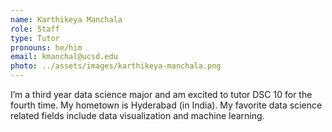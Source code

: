 ```yaml
---
name: Karthikeya Manchala
role: Staff
type: Tutor
pronouns: he/him
email: kmanchal@ucsd.edu
photo: ../assets/images/karthikeya-manchala.png
---
```


I’m a third year data science major and am excited to tutor DSC 10 for the fourth time. My hometown is Hyderabad (in India). My favorite data science related fields include data visualization and machine learning. 